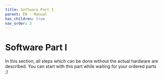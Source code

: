 ```yaml
---
title: Software Part I
parent: EN - Manual
has_children: true
nav_order: 3
---
```


# Software Part I

In this section, all steps which can be done without the actual hardware are described. You can start with this part while waiting for your ordered parts ;)
